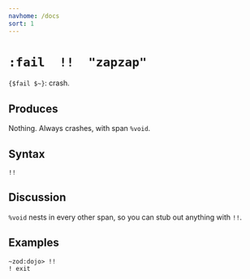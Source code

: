 ```yaml
---
navhome: /docs
sort: 1
---
```


# `:fail  !!  "zapzap"`

`{$fail $~}`: crash.

## Produces

Nothing.  Always crashes, with span `%void`.

## Syntax

`!!`

## Discussion

`%void` nests in every other span, so you can stub out anything with `!!`.

## Examples

```
~zod:dojo> !!
! exit
```
